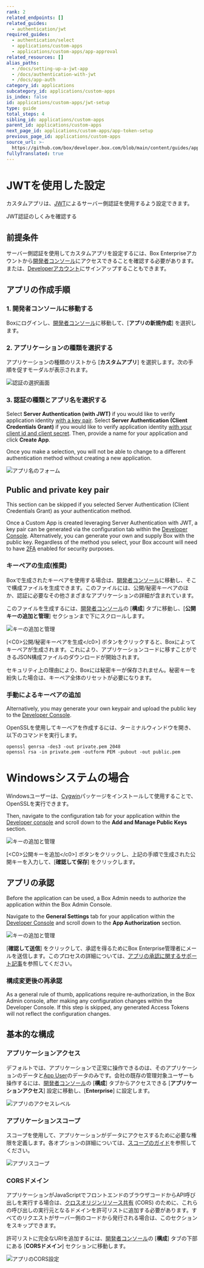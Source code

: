 ```yaml
---
rank: 2
related_endpoints: []
related_guides:
  - authentication/jwt
required_guides:
  - authentication/select
  - applications/custom-apps
  - applications/custom-apps/app-approval
related_resources: []
alias_paths:
  - /docs/setting-up-a-jwt-app
  - /docs/authentication-with-jwt
  - /docs/app-auth
category_id: applications
subcategory_id: applications/custom-apps
is_index: false
id: applications/custom-apps/jwt-setup
type: guide
total_steps: 4
sibling_id: applications/custom-apps
parent_id: applications/custom-apps
next_page_id: applications/custom-apps/app-token-setup
previous_page_id: applications/custom-apps
source_url: >-
  https://github.com/box/developer.box.com/blob/main/content/guides/applications/custom-apps/jwt-setup.md
fullyTranslated: true
---
```

# JWTを使用した設定

カスタムアプリは、[JWT][jwt]によるサーバー側認証を使用するよう設定できます。

<CTA to="g://authentication/jwt">

JWT認証のしくみを確認する

</CTA>

## 前提条件

サーバー側認証を使用してカスタムアプリを設定するには、Box Enterpriseアカウントから[開発者コンソール][devconsole]にアクセスできることを確認する必要があります。または、[Developerアカウント][devaccount]にサインアップすることもできます。

## アプリの作成手順

### 1. 開発者コンソールに移動する

Boxにログインし、[開発者コンソール][devconsole]に移動して、\[**アプリの新規作成**] を選択します。

### 2. アプリケーションの種類を選択する

アプリケーションの種類のリストから \[**カスタムアプリ**] を選択します。次の手順を促すモーダルが表示されます。

<ImageFrame border center>

![認証の選択画面](../images/select-app-type.png)

</ImageFrame>

### 3. 認証の種類とアプリ名を選択する

Select **Server Authentication (with JWT)** if you would like to verify application identity [with a key pair][kp]. Select **Server Authentication (Client Credentials Grant)** if you would like to verify application identity [with your client id and client secret][ccg]. Then, provide a name for your application and click **Create App**.

<Message warning>

Once you make a selection, you will not be able to change to a different authentication method without creating a new application.

</Message>

<ImageFrame border width="600" center>

![アプリ名のフォーム](../images/jwt-three-options.png)

</ImageFrame>

## Public and private key pair

<Message>

This section can be skipped if you selected Server Authentication (Client Credentials Grant) as your authentication method.

</Message>

Once a Custom App is created leveraging Server Authentication with JWT, a key pair can be generated via the configuration tab within the [Developer Console][devconsole]. Alternatively, you can generate your own and supply Box with the public key. Regardless of the method you select, your Box account will need to have [2FA][2fa] enabled for security purposes.

### キーペアの生成(推奨)

Boxで生成されたキーペアを使用する場合は、[開発者コンソール][devconsole]に移動し、そこで構成ファイルを生成できます。このファイルには、公開/秘密キーペアのほか、認証に必要なその他さまざまなアプリケーションの詳細が含まれています。

このファイルを生成するには、[開発者コンソール][devconsole]の \[**構成**] タブに移動し、\[**公開キーの追加と管理**] セクションまで下にスクロールします。

<ImageFrame border width="600" center>

![キーの追加と管理](../images/app-add-keys.png)

</ImageFrame>

\[\<C0>公開/秘密キーペアを生成\</c0>] ボタンをクリックすると、Boxによってキーペアが生成されます。これにより、アプリケーションコードに移すことができるJSON構成ファイルのダウンロードが開始されます。

<Message danger>

セキュリティ上の理由により、Boxには秘密キーが保存されません。秘密キーを紛失した場合は、キーペア全体のリセットが必要になります。

</Message>

### 手動によるキーペアの追加

Alternatively, you may generate your own keypair and upload the public key to the [Developer Console][devconsole].

OpenSSLを使用してキーペアを作成するには、ターミナルウィンドウを開き、以下のコマンドを実行します。

```shell
openssl genrsa -des3 -out private.pem 2048
openssl rsa -in private.pem -outform PEM -pubout -out public.pem
```

<Message>

# Windowsシステムの場合

Windowsユーザーは、[Cygwin][cygwin]パッケージをインストールして使用することで、OpenSSLを実行できます。

</Message>

Then, navigate to the configuration tab for your application within the [Developer console][devconsole] and scroll down to the **Add and Manage Public Keys** section.

<ImageFrame border width="600" center>

![キーの追加と管理](../images/app-add-keys.png)

</ImageFrame>

\[\<C0>公開キーを追加\</c0>] ボタンをクリックし、上記の手順で生成された公開キーを入力して、\[**確認して保存**] をクリックします。

## アプリの承認

Before the application can be used, a Box Admin needs to authorize the application within the Box Admin Console.

Navigate to the **General Settings** tab for your application within the [Developer Console][devconsole] and scroll down to the **App Authorization** section.

<ImageFrame border width="400" center>

![キーの追加と管理](../images/app-authorization.png)

</ImageFrame>

\[**確認して送信**] をクリックして、承認を得るためにBox Enterprise管理者にメールを送信します。このプロセスの詳細については、[アプリの承認に関するサポート記事][app-auth]を参照してください。

### 構成変更後の再承認

As a general rule of thumb, applications require re-authorization, in the Box Admin console, after making any configuration changes within the Developer Console. If this step is skipped, any generated Access Tokens will not reflect the configuration changes.

## 基本的な構成

### アプリケーションアクセス

デフォルトでは、アプリケーションで正常に操作できるのは、そのアプリケーションのデータと[App User][user-types]のデータのみです。会社の既存の管理対象ユーザーも操作するには、[開発者コンソール][devconsole]の \[**構成**] タブからアクセスできる \[**アプリケーションアクセス**] 設定に移動し、\[**Enterprise**] に設定します。 

<ImageFrame border>

![アプリのアクセスレベル](../images/app-access-level.png)

</ImageFrame>

### アプリケーションスコープ

スコープを使用して、アプリケーションがデータにアクセスするために必要な権限を定義します。各オプションの詳細については、[スコープのガイド][scopes]を参照してください。

<ImageFrame border width="600" center>

![アプリスコープ](../images/app-scopes.png)

</ImageFrame>

### CORSドメイン

アプリケーションがJavaScriptでフロントエンドのブラウザコードからAPI呼び出しを実行する場合は、[クロスオリジンリソース共有][cors] (CORS) のために、これらの呼び出しの実行元となるドメインを許可リストに追加する必要があります。すべてのリクエストがサーバー側のコードから発行される場合は、このセクションをスキップできます。

許可リストに完全なURIを追加するには、[開発者コンソール][devconsole]の \[**構成**] タブの下部にある \[**CORSドメイン**] セクションに移動します。

<ImageFrame border>

![アプリのCORS設定](../images/app-cors.png)

</ImageFrame>

[devconsole]: https://app.box.com/developers/console

[devaccount]: https://account.box.com/signup/n/developer

[devtoken]: g://authentication/access-tokens/developer-tokens

[scopes]: g://api-calls/permissions-and-errors/scopes

[cors]: https://en.wikipedia.org/wiki/Cross-origin_resource_sharing

[user-types]: g://authentication/user-types

[cygwin]: http://www.cygwin.com/

[app-auth]: https://community.box.com/t5/Managing-Developer-Sandboxes/Authorizing-Apps-in-the-Box-App-Approval-Process/ta-p/77293

[jwt]: g://authentication/jwt

[2fa]: https://support.box.com/hc/en-us/articles/360043697154-Two-Factor-Authentication-Set-Up-for-Your-Account

[kp]: g://authentication/jwt/without-sdk/#public-and-private-key-pair

[ccg]: g//authentication/jwt/without-sdk/#client-credentials-grant
